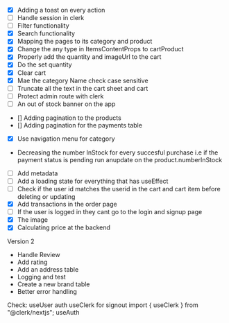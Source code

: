 - [x] Adding a toast on every action
- [ ] Handle session in clerk
- [ ] Filter functionality
- [x] Search functionality
- [x] Mapping the pages to its category and product
- [x] Change the any type in ItemsContentProps to cartProduct
- [x] Properly add the quantity and imageUrl to the cart
- [x] Do the set quantity
- [x] Clear cart
- [x] Mae the category Name check case sensitive
- [ ] Truncate all the text in the cart sheet and cart
- [ ] Protect admin route with clerk
- [ ] An out of stock banner on the app
- [] Adding pagination to the products
- [] Adding pagination for the payments table
- [x] Use navigation menu for category
- Decreasing the number InStock for every succesful purchase i.e if the payment status is pending run anupdate on the product.numberInStock
- [ ] Add metadata
- [ ] Add a loading state for everything that has useEffect
- [ ] Check if the user id matches the userid in the cart and cart item before deleting or updating
- [x] Add transactions in the order page
- [ ] If the user is logged in they cant go to the login and signup page
- [x] The image
- [x] Calculating price at the backend

Version 2
- Handle Review
- Add rating
- Add an address table
- Logging and test
- Create a new brand table
- Better error handling

Check: 
useUser
auth
useClerk for signout import { useClerk } from "@clerk/nextjs";
useAuth